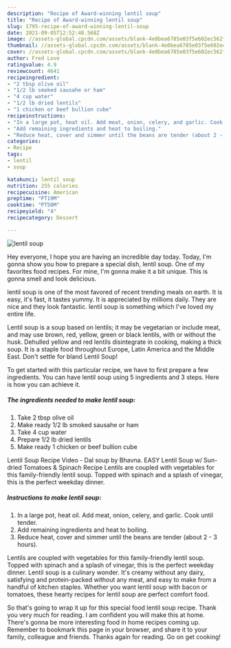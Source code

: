 ```yaml
---
description: "Recipe of Award-winning lentil soup"
title: "Recipe of Award-winning lentil soup"
slug: 1795-recipe-of-award-winning-lentil-soup
date: 2021-09-05T12:52:48.568Z
image: //assets-global.cpcdn.com/assets/blank-4e0bea6785e03f5e602ec562f230caae08da540cada707380b4fe1bbebba43da.png
thumbnail: //assets-global.cpcdn.com/assets/blank-4e0bea6785e03f5e602ec562f230caae08da540cada707380b4fe1bbebba43da.png
cover: //assets-global.cpcdn.com/assets/blank-4e0bea6785e03f5e602ec562f230caae08da540cada707380b4fe1bbebba43da.png
author: Fred Love
ratingvalue: 4.9
reviewcount: 4641
recipeingredient:
- "2 tbsp olive oil"
- "1/2 lb smoked sausahe or ham"
- "4 cup water"
- "1/2 lb dried lentils"
- "1 chicken or beef bullion cube"
recipeinstructions:
- "In a large pot, heat oil. Add meat, onion, celery, and garlic. Cook until tender."
- "Add remaining ingredients and heat to boiling."
- "Reduce heat, cover and simmer until the beans are tender (about 2 - 3 hours)."
categories:
- Recipe
tags:
- lentil
- soup

katakunci: lentil soup 
nutrition: 255 calories
recipecuisine: American
preptime: "PT19M"
cooktime: "PT50M"
recipeyield: "4"
recipecategory: Dessert

---
```



![lentil soup](//assets-global.cpcdn.com/assets/blank-4e0bea6785e03f5e602ec562f230caae08da540cada707380b4fe1bbebba43da.png)

Hey everyone, I hope you are having an incredible day today. Today, I'm gonna show you how to prepare a special dish, lentil soup. One of my favorites food recipes. For mine, I'm gonna make it a bit unique. This is gonna smell and look delicious.

lentil soup is one of the most favored of recent trending meals on earth. It is easy, it's fast, it tastes yummy. It is appreciated by millions daily. They are nice and they look fantastic. lentil soup is something which I've loved my entire life.

Lentil soup is a soup based on lentils; it may be vegetarian or include meat, and may use brown, red, yellow, green or black lentils, with or without the husk. Dehulled yellow and red lentils disintegrate in cooking, making a thick soup. It is a staple food throughout Europe, Latin America and the Middle East. Don&#39;t settle for bland Lentil Soup!


To get started with this particular recipe, we have to first prepare a few ingredients. You can have lentil soup using 5 ingredients and 3 steps. Here is how you can achieve it.

<!--inarticleads1-->

##### The ingredients needed to make lentil soup:

1. Take 2 tbsp olive oil
1. Make ready 1/2 lb smoked sausahe or ham
1. Take 4 cup water
1. Prepare 1/2 lb dried lentils
1. Make ready 1 chicken or beef bullion cube


Lentil Soup Recipe Video - Dal soup by Bhavna. EASY Lentil Soup w/ Sun-dried Tomatoes &amp; Spinach Recipe Lentils are coupled with vegetables for this family-friendly lentil soup. Topped with spinach and a splash of vinegar, this is the perfect weekday dinner. 

<!--inarticleads2-->

##### Instructions to make lentil soup:

1. In a large pot, heat oil. Add meat, onion, celery, and garlic. Cook until tender.
1. Add remaining ingredients and heat to boiling.
1. Reduce heat, cover and simmer until the beans are tender (about 2 - 3 hours).


Lentils are coupled with vegetables for this family-friendly lentil soup. Topped with spinach and a splash of vinegar, this is the perfect weekday dinner. Lentil soup is a culinary wonder. It&#39;s creamy without any dairy, satisfying and protein-packed without any meat, and easy to make from a handful of kitchen staples. Whether you want lentil soup with bacon or tomatoes, these hearty recipes for lentil soup are perfect comfort food. 

So that's going to wrap it up for this special food lentil soup recipe. Thank you very much for reading. I am confident you will make this at home. There's gonna be more interesting food in home recipes coming up. Remember to bookmark this page in your browser, and share it to your family, colleague and friends. Thanks again for reading. Go on get cooking!
